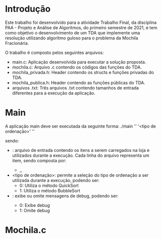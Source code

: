 # Introdução
Este trabalho foi desenvolvido para a atividade Trabalho Final, da disciplina PAA - Projeto e Análise de Algoritmos, do primeiro semestre de 2021, e tem como objetivo o desenvolvimento de um TDA que implemente uma resolução utilizando algoritmo guloso para o problema da Mochila Fracionária.

O trabalho é composto pelos seguintes arquivos:

- main.c: Aplicação desenvolvida para executar a solução proposta.
- mochila.c: Arquivo .c contendo os códigos das funções do TDA.
- mochila_privada.h: Header contendo os structs e funções privadas do TDA.
- mochila_publica.h: Header contendo as funções públicas do TDA.
- arquivos .txt: Três arquivos .txt contendo tamanhos de entrada diferentes para a execução da aplicação.

# Main
A aplicação main deve ser executada da seguinte forma:
  ./main '<arquivo de entrada>' '<tipo de ordenação>' '<modo debug>'
 
sendo:
  - <arquivo de entrada>: arquivo de entrada contendo os itens a serem carregados na loja e utilizados durante a execução. Cada linha do arquivo representa um item, sendo composta por:
    - <id do item>,<peso do item>,<valor total>
  - <tipo de ordenação>: permite a seleção do tipo de ordenação a ser utilizada durante a execução, podendo ser:
    - 0: Utiliza o método QuickSort
    - 1: Utiliza o método BubbleSort
  - <modo debug>: exibe ou omite mensagens de debug, podendo ser:
    - 0: Exibe debug
    - 1: Omite debug

# Mochila.c
